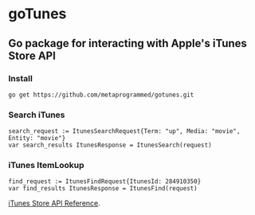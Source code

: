 # goTunes
## Go package for interacting with Apple's iTunes Store API

### Install
```
go get https://github.com/metaprogrammed/gotunes.git
``` 


### Search iTunes
```
search_request := ItunesSearchRequest{Term: "up", Media: "movie", Entity: "movie"}
var search_results ItunesResponse = ItunesSearch(request) 

```

### iTunes ItemLookup
```
find_request := ItunesFindRequest{ItunesId: 284910350}
var find_results ItunesResponse = ItunesFind(request)

```

[iTunes Store API Reference](https://www.apple.com/itunes/affiliates/resources/documentation/itunes-store-web-service-search-api.html).